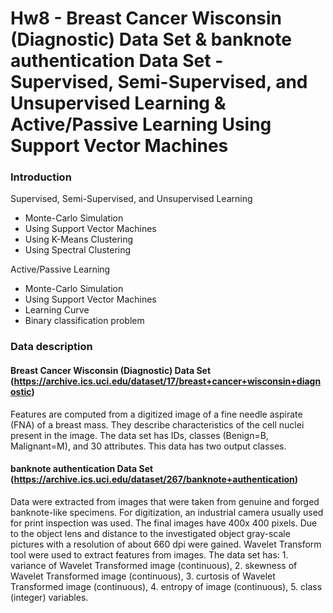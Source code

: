 # Hw8 - Breast Cancer Wisconsin (Diagnostic) Data Set & banknote authentication Data Set - Supervised, Semi-Supervised, and Unsupervised Learning & Active/Passive Learning Using Support Vector Machines

### Introduction
Supervised, Semi-Supervised, and Unsupervised Learning
* Monte-Carlo Simulation
* Using Support Vector Machines
* Using K-Means Clustering
* Using Spectral Clustering

Active/Passive Learning
* Monte-Carlo Simulation
* Using Support Vector Machines
* Learning Curve
* Binary classification problem

### Data description
#### Breast Cancer Wisconsin (Diagnostic) Data Set (https://archive.ics.uci.edu/dataset/17/breast+cancer+wisconsin+diagnostic)

Features are computed from a digitized image of a fine needle aspirate (FNA) of a breast mass.  They describe characteristics of the cell nuclei present in the image. The data set has IDs, classes (Benign=B, Malignant=M), and 30 attributes. This data has two output classes.

#### banknote authentication Data Set (https://archive.ics.uci.edu/dataset/267/banknote+authentication)

Data were extracted from images that were taken from genuine and forged banknote-like specimens.  For digitization, an industrial camera usually used for print inspection was used. The final images have 400x 400 pixels. Due to the object lens and distance to the investigated object gray-scale pictures with a resolution of about 660 dpi were gained. Wavelet Transform tool were used to extract features from images. The data set has: 1. variance of Wavelet Transformed image (continuous), 2. skewness of Wavelet Transformed image (continuous), 3. curtosis of Wavelet Transformed image (continuous), 4. entropy of image (continuous), 5. class (integer) variables.
